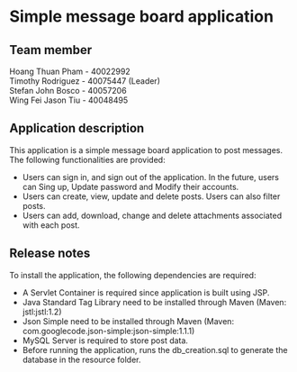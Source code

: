# Simple message board application

## Team member
Hoang Thuan Pham - 40022992\
Timothy Rodriguez - 40075447 (Leader)\
Stefan John Bosco - 40057206\
Wing Fei Jason Tiu - 40048495

## Application description
This application is a simple message board application to post messages. The following functionalities are provided: 

- Users can sign in, and sign out of the application. In the future, users can Sing up, Update password and Modify their accounts.
- Users can create, view, update and delete posts. Users can also filter posts.
- Users can add, download, change and delete attachments associated with each post.

## Release notes
To install the application, the following dependencies are required:
- A Servlet Container is required since application is built using JSP.
- Java Standard Tag Library need to be installed through Maven (Maven: jstl:jstl:1.2)
- Json Simple need to be installed through Maven (Maven: com.googlecode.json-simple:json-simple:1.1.1)
- MySQL Server is required to store post data.
- Before running the application, runs the db_creation.sql to generate the database in the resource folder.

